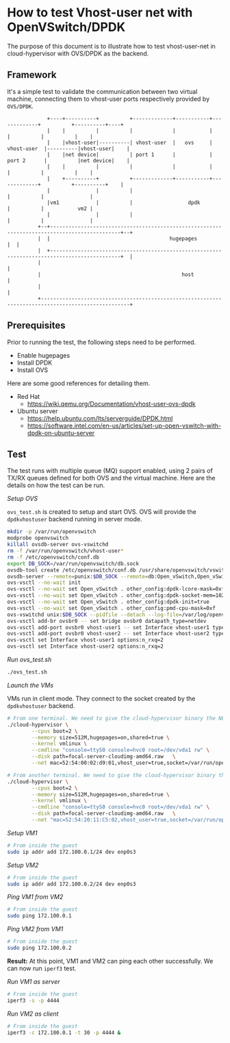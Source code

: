 # How to test Vhost-user net with OpenVSwitch/DPDK

The purpose of this document is to illustrate how to test vhost-user-net in cloud-hypervisor with OVS/DPDK as the backend.

## Framework

It's a simple test to validate the communication between two virtual machine, connecting them to vhost-user ports respectively provided by `OVS/DPDK`.
```
             +----+----------+          +-------------+-----------+-------------+          +----------+----+  
             |    |          |          |             |           |             |          |          |    | 
             |    |vhost-user|----------| vhost-user  |   ovs     | vhost-user  |----------|vhost-user|    |           
             |    |net device|          | port 1      |           | port 2      |          |net device|    |           
             |    |          |          |             |           |             |          |          |    |           
             |    +----------+          +-------------+-----------+-------------+          +----------+    |           
             |               |          |                                       |          |               |           
             |vm1            |          |                  dpdk                 |          |           vm2 |           
             |               |          |                                       |          |               |           
          +--+---------------------------------------------------------------------------------------------+--+        
          |  |                                       hugepages                                             |  |        
          |  +---------------------------------------------------------------------------------------------+  |        
          |                                                                                                   |        
          |                                              host                                                 |        
          |                                                                                                   |  
          +---------------------------------------------------------------------------------------------------+        
```
## Prerequisites

Prior to running the test, the following steps need to be performed.
- Enable hugepages
- Install DPDK
- Install OVS

Here are some good references for detailing them.
- Red Hat
	* https://wiki.qemu.org/Documentation/vhost-user-ovs-dpdk
- Ubuntu server
	* https://help.ubuntu.com/lts/serverguide/DPDK.html
	* https://software.intel.com/en-us/articles/set-up-open-vswitch-with-dpdk-on-ubuntu-server

## Test
The test runs with multiple queue (MQ) support enabled, using 2 pairs of TX/RX queues defined for both OVS and the virtual machine. Here are the details on how the test can be run.

_Setup OVS_

`ovs_test.sh` is created to setup and start OVS. OVS will provide the `dpdkvhostuser` backend running in server mode.
```bash
mkdir -p /var/run/openvswitch
modprobe openvswitch
killall ovsdb-server ovs-vswitchd
rm -f /var/run/openvswitch/vhost-user*
rm -f /etc/openvswitch/conf.db
export DB_SOCK=/var/run/openvswitch/db.sock
ovsdb-tool create /etc/openvswitch/conf.db /usr/share/openvswitch/vswitch.ovsschema
ovsdb-server --remote=punix:$DB_SOCK --remote=db:Open_vSwitch,Open_vSwitch,manager_options --pidfile --detach
ovs-vsctl --no-wait init
ovs-vsctl --no-wait set Open_vSwitch . other_config:dpdk-lcore-mask=0xf
ovs-vsctl --no-wait set Open_vSwitch . other_config:dpdk-socket-mem=1024
ovs-vsctl --no-wait set Open_vSwitch . other_config:dpdk-init=true
ovs-vsctl --no-wait set Open_vSwitch . other_config:pmd-cpu-mask=0xf
ovs-vswitchd unix:$DB_SOCK --pidfile --detach --log-file=/var/log/openvswitch/ovs-vswitchd.log
ovs-vsctl add-br ovsbr0 -- set bridge ovsbr0 datapath_type=netdev
ovs-vsctl add-port ovsbr0 vhost-user1 -- set Interface vhost-user1 type=dpdkvhostuser
ovs-vsctl add-port ovsbr0 vhost-user2 -- set Interface vhost-user2 type=dpdkvhostuser
ovs-vsctl set Interface vhost-user1 options:n_rxq=2
ovs-vsctl set Interface vhost-user2 options:n_rxq=2
```
_Run ovs_test.sh_
```bash
./ovs_test.sh
```

_Launch the VMs_

VMs run in client mode. They connect to the socket created by the `dpdkvhostuser` backend.
```bash
# From one terminal. We need to give the cloud-hypervisor binary the NET_ADMIN capabilities for it to set TAP interfaces up on the host.
./cloud-hypervisor \
        --cpus boot=2 \
        --memory size=512M,hugepages=on,shared=true \
        --kernel vmlinux \
        --cmdline "console=ttyS0 console=hvc0 root=/dev/vda1 rw" \
        --disk path=focal-server-cloudimg-amd64.raw   \
        --net mac=52:54:00:02:d9:01,vhost_user=true,socket=/var/run/openvswitch/vhost-user1,num_queues=4

# From another terminal. We need to give the cloud-hypervisor binary the NET_ADMIN capabilities for it to set TAP interfaces up on the host.
./cloud-hypervisor \
        --cpus boot=2 \
        --memory size=512M,hugepages=on,shared=true \
        --kernel vmlinux \
        --cmdline "console=ttyS0 console=hvc0 root=/dev/vda1 rw" \
        --disk path=focal-server-cloudimg-amd64.raw   \
        --net "mac=52:54:20:11:C5:02,vhost_user=true,socket=/var/run/openvswitch/vhost-user2,num_queues=4"
```

_Setup VM1_
```bash
# From inside the guest
sudo ip addr add 172.100.0.1/24 dev enp0s3
```

_Setup VM2_
```bash
# From inside the guest
sudo ip addr add 172.100.0.2/24 dev enp0s3
```

_Ping VM1 from VM2_
```bash
# From inside the guest
sudo ping 172.100.0.1
```

_Ping VM2 from VM1_
```bash
# From inside the guest
sudo ping 172.100.0.2
```

__Result:__ At this point, VM1 and VM2 can ping each other successfully. We can now run `iperf3` test.

_Run VM1 as server_
```bash
# From inside the guest
iperf3 -s -p 4444
```

_Run VM2 as client_
```bash
# From inside the guest
iperf3 -c 172.100.0.1 -t 30 -p 4444 &
```

